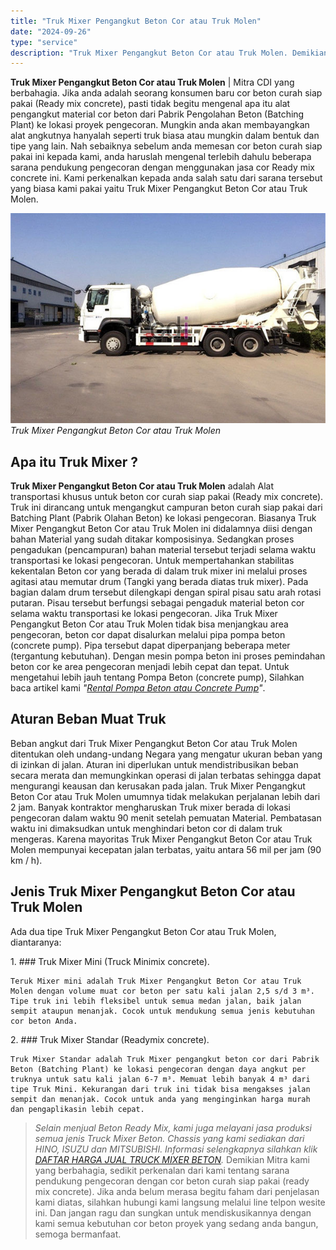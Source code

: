 ```yaml
---
title: "Truk Mixer Pengangkut Beton Cor atau Truk Molen"
date: "2024-09-26"
type: "service"
description: "Truk Mixer Pengangkut Beton Cor atau Truk Molen. Demikian Mitra kami yang berbahagia, sedikit perkenalan dari kami tentang sarana pendukung pengecoran dengan..."
---
```


**Truk Mixer Pengangkut Beton Cor atau Truk Molen** | Mitra CDI yang berbahagia. Jika anda adalah seorang konsumen baru cor beton curah siap pakai (Ready mix concrete), pasti tidak begitu mengenal apa itu alat pengangkut material cor beton dari Pabrik Pengolahan Beton (Batching Plant) ke lokasi proyek pengecoran. Mungkin anda akan membayangkan alat angkutnya hanyalah seperti truk biasa atau mungkin dalam bentuk dan tipe yang lain.
Nah sebaiknya sebelum anda memesan cor beton curah siap pakai ini kepada kami, anda haruslah mengenal terlebih dahulu beberapa sarana pendukung pengecoran dengan menggunakan jasa cor Ready mix concrete ini. Kami perkenalkan kepada anda salah satu dari sarana tersebut yang biasa kami pakai yaitu Truk Mixer Pengangkut Beton Cor atau Truk Molen.

![Truk Mixer Pengangkut Beton Cor atau Truk Molen](/images/blog/standard-B-0.jpg)
*Truk Mixer Pengangkut Beton Cor atau Truk Molen*

 ## Apa itu Truk Mixer ?
    
**Truk Mixer Pengangkut Beton Cor atau Truk Molen** adalah Alat transportasi khusus untuk beton cor curah siap pakai (Ready mix concrete). Truk ini dirancang untuk mengangkut campuran beton curah siap pakai dari Batching Plant (Pabrik Olahan Beton) ke lokasi pengecoran.
Biasanya Truk Mixer Pengangkut Beton Cor atau Truk Molen ini didalamnya diisi dengan bahan Material yang sudah ditakar komposisinya. Sedangkan proses pengadukan (pencampuran) bahan material tersebut terjadi selama waktu transportasi ke lokasi pengecoran.
Untuk mempertahankan stabilitas kekentalan Beton cor yang berada di dalam truk mixer ini melalui proses agitasi atau memutar drum (Tangki yang berada diatas truk mixer). Pada bagian dalam drum tersebut dilengkapi dengan spiral pisau satu arah rotasi putaran. Pisau tersebut berfungsi sebagai pengaduk material beton cor selama waktu transportasi ke lokasi pengecoran.
Jika Truk Mixer Pengangkut Beton Cor atau Truk Molen tidak bisa menjangkau area pengecoran, beton cor dapat disalurkan melalui pipa pompa beton (concrete pump). Pipa tersebut dapat diperpanjang beberapa meter (tergantung kebutuhan). Dengan mesin pompa beton ini proses pemindahan beton cor ke area pengecoran menjadi lebih cepat dan tepat. Untuk mengetahui lebih jauh tentang Pompa Beton (concrete pump), Silahkan baca artikel kami _"[Rental Pompa Beton atau Concrete Pump](/blog/rental-pompa-beton-atau-concrete-pump "Rental Pompa Beton atau Concrete Pump")"_.

 ## Aturan Beban Muat Truk
    
Beban angkut dari Truk Mixer Pengangkut Beton Cor atau Truk Molen  ditentukan oleh undang-undang Negara yang mengatur ukuran beban yang di izinkan di jalan. Aturan ini diperlukan untuk mendistribusikan beban secara merata dan memungkinkan operasi di jalan terbatas sehingga dapat mengurangi keausan dan kerusakan pada jalan. Truk Mixer Pengangkut Beton Cor atau Truk Molen umumnya tidak melakukan perjalanan lebih dari 2 jam. Banyak kontraktor mengharuskan Truk mixer berada di lokasi pengecoran dalam waktu 90 menit setelah pemuatan Material. Pembatasan waktu ini dimaksudkan untuk menghindari beton cor di dalam truk mengeras. Karena mayoritas Truk Mixer Pengangkut Beton Cor atau Truk Molen mempunyai kecepatan jalan terbatas, yaitu antara 56 mil per jam (90 km / h).

 ## Jenis Truk Mixer Pengangkut Beton Cor atau Truk Molen
    
Ada dua tipe Truk Mixer Pengangkut Beton Cor atau Truk Molen, diantaranya:

1\. ### Truk Mixer Mini (Truck Minimix concrete).
    
    Teruk Mixer mini adalah Truk Mixer Pengangkut Beton Cor atau Truk Molen dengan volume muat cor beton per satu kali jalan 2,5 s/d 3 m³. Tipe truk ini lebih fleksibel untuk semua medan jalan, baik jalan sempit ataupun menanjak. Cocok untuk mendukung semua jenis kebutuhan cor beton Anda.
2\. ### Truk Mixer Standar (Readymix concrete).
    
    Truk Mixer Standar adalah Truk Mixer pengangkut beton cor dari Pabrik Beton (Batching Plant) ke lokasi pengecoran dengan daya angkut per truknya untuk satu kali jalan 6-7 m³. Memuat lebih banyak 4 m³ dari tipe Truk Mini. Kekurangan dari truk ini tidak bisa mengakses jalan sempit dan menanjak. Cocok untuk anda yang menginginkan harga murah dan pengaplikasin lebih cepat.
> _Selain menjual Beton Ready Mix, kami juga melayani jasa produksi semua jenis Truck Mixer Beton. Chassis yang kami sediakan dari HINO, ISUZU dan MITSUBISHI. Informasi selengkapnya silahkan klik [DAFTAR HARGA JUAL TRUCK MIXER BETON](/page/harga-jual-truk-mixer-beton-hino-isuzu-mitsubishi)._
Demikian Mitra kami yang berbahagia, sedikit perkenalan dari kami tentang sarana pendukung pengecoran dengan cor beton curah siap pakai (ready mix concrete). Jika anda belum merasa begitu faham dari penjelasan kami diatas, silahkan hubungi kami langsung melalui line telpon wesite ini. Dan jangan ragu dan sungkan untuk mendiskusikannya dengan kami semua kebutuhan cor beton proyek yang sedang anda bangun, semoga bermanfaat.
